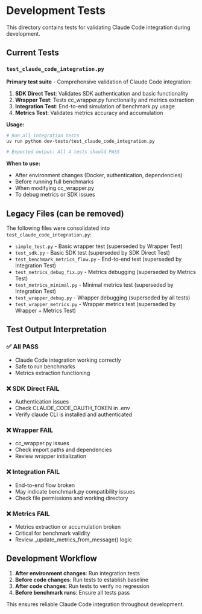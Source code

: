 # Development Tests

This directory contains tests for validating Claude Code integration during development.

## Current Tests

### `test_claude_code_integration.py`
**Primary test suite** - Comprehensive validation of Claude Code integration:

1. **SDK Direct Test**: Validates SDK authentication and basic functionality
2. **Wrapper Test**: Tests cc_wrapper.py functionality and metrics extraction  
3. **Integration Test**: End-to-end simulation of benchmark.py usage
4. **Metrics Test**: Validates metrics accuracy and accumulation

**Usage:**
```bash
# Run all integration tests
uv run python dev-tests/test_claude_code_integration.py

# Expected output: All 4 tests should PASS
```

**When to use:**
- After environment changes (Docker, authentication, dependencies)
- Before running full benchmarks
- When modifying cc_wrapper.py
- To debug metrics or SDK issues

## Legacy Files (can be removed)

The following files were consolidated into `test_claude_code_integration.py`:

- `simple_test.py` - Basic wrapper test (superseded by Wrapper Test)
- `test_sdk.py` - Basic SDK test (superseded by SDK Direct Test)  
- `test_benchmark_metrics_flow.py` - End-to-end test (superseded by Integration Test)
- `test_metrics_debug_fix.py` - Metrics debugging (superseded by Metrics Test)
- `test_metrics_minimal.py` - Minimal metrics test (superseded by Integration Test)
- `test_wrapper_debug.py` - Wrapper debugging (superseded by all tests)
- `test_wrapper_metrics.py` - Wrapper metrics test (superseded by Wrapper + Metrics Test)

## Test Output Interpretation

### ✅ All PASS
- Claude Code integration working correctly
- Safe to run benchmarks
- Metrics extraction functioning

### ❌ SDK Direct FAIL
- Authentication issues
- Check CLAUDE_CODE_OAUTH_TOKEN in .env
- Verify claude CLI is installed and authenticated

### ❌ Wrapper FAIL  
- cc_wrapper.py issues
- Check import paths and dependencies
- Review wrapper initialization

### ❌ Integration FAIL
- End-to-end flow broken
- May indicate benchmark.py compatibility issues
- Check file permissions and working directory

### ❌ Metrics FAIL
- Metrics extraction or accumulation broken
- Critical for benchmark validity
- Review _update_metrics_from_message() logic

## Development Workflow

1. **After environment changes**: Run integration tests
2. **Before code changes**: Run tests to establish baseline  
3. **After code changes**: Run tests to verify no regression
4. **Before benchmark runs**: Ensure all tests pass

This ensures reliable Claude Code integration throughout development.